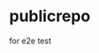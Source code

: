 # publicrepo
for e2e test



















































































































































































































































































































































































































































































































































































































































































































































































































































































































































































































































































































































































































































































































































































































































































































































































































































































































































































































































































































































































































































































































































































































































































































































































































































































































































































































































































































































































































































































































































































































































































































































































































































































































































































































































































































































































































































































































































































































































































































































































































































































































































































































































































































































































































































































































